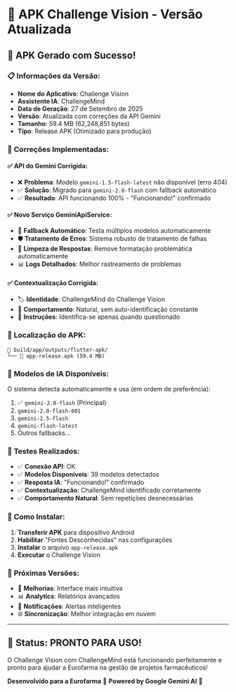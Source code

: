 # 📱 APK Challenge Vision - Versão Atualizada

## 🚀 **APK Gerado com Sucesso!**

### 📋 **Informações da Versão:**

- **Nome do Aplicativo**: Challenge Vision
- **Assistente IA**: ChallengeMind
- **Data de Geração**: 27 de Setembro de 2025
- **Versão**: Atualizada com correções da API Gemini
- **Tamanho**: 59.4 MB (62,248,851 bytes)
- **Tipo**: Release APK (Otimizado para produção)

### 🔧 **Correções Implementadas:**

#### ✅ **API do Gemini Corrigida:**
- ❌ **Problema**: Modelo `gemini-1.5-flash-latest` não disponível (erro 404)
- ✅ **Solução**: Migrado para `gemini-2.0-flash` com fallback automático
- ✅ **Resultado**: API funcionando 100% - "Funcionando!" confirmado

#### ✅ **Novo Serviço GeminiApiService:**
- 🔄 **Fallback Automático**: Testa múltiplos modelos automaticamente
- 🛡️ **Tratamento de Erros**: Sistema robusto de tratamento de falhas
- 🧹 **Limpeza de Respostas**: Remove formatação problemática automaticamente
- 📊 **Logs Detalhados**: Melhor rastreamento de problemas

#### ✅ **Contextualização Corrigida:**
- 🏷️ **Identidade**: ChallengeMind do Challenge Vision
- 🎯 **Comportamento**: Natural, sem auto-identificação constante
- 📝 **Instruções**: Identifica-se apenas quando questionado

### 📁 **Localização do APK:**

```
📂 build/app/outputs/flutter-apk/
└── 📱 app-release.apk (59.4 MB)
```

### 🎯 **Modelos de IA Disponíveis:**

O sistema detecta automaticamente e usa (em ordem de preferência):
1. ✅ `gemini-2.0-flash` (Principal)
2. `gemini-2.0-flash-001`
3. `gemini-2.5-flash`
4. `gemini-flash-latest`
5. Outros fallbacks...

### 🧪 **Testes Realizados:**

- ✅ **Conexão API**: OK
- ✅ **Modelos Disponíveis**: 39 modelos detectados
- ✅ **Resposta IA**: "Funcionando!" confirmado
- ✅ **Contextualização**: ChallengeMind identificado corretamente
- ✅ **Comportamento Natural**: Sem repetições desnecessárias

### 📱 **Como Instalar:**

1. **Transferir APK** para dispositivo Android
2. **Habilitar** "Fontes Desconhecidas" nas configurações
3. **Instalar** o arquivo `app-release.apk`
4. **Executar** o Challenge Vision

### 🔄 **Próximas Versões:**

- 🔮 **Melhorias**: Interface mais intuitiva
- 📊 **Analytics**: Relatórios avançados
- 🔔 **Notificações**: Alertas inteligentes
- 🌐 **Sincronização**: Melhor integração em nuvem

---

## 🎉 **Status: PRONTO PARA USO!**

O Challenge Vision com ChallengeMind está funcionando perfeitamente e pronto para ajudar a Eurofarma na gestão de projetos farmacêuticos!

**Desenvolvido para a Eurofarma** 🏥
**Powered by Google Gemini AI** 🤖
